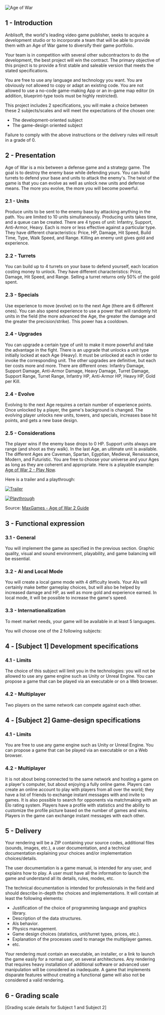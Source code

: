 ![Age of War](https://moodle.supinfo.com/pluginfile.php/8294/mod_assign/intro/image.png)

## 1 - Introduction

Anblisoft, the world's leading video game publisher, seeks to acquire a development studio or to incorporate a team that will be able to provide them with an Age of War game to diversify their game portfolio.

Your team is in competition with several other subcontractors to do the development, the best project will win the contract. The primary objective of this project is to provide a first stable and saleable version that meets the stated specifications.

You are free to use any language and technology you want. You are obviously not allowed to copy or adapt an existing code. You are not allowed to use a no-code game-making App or an in-game map editor (in addition, blueprint-type tools must be highly restricted).

This project includes 2 specifications, you will make a choice between these 2 subjects/scales and will meet the expectations of the chosen one:

- The development-oriented subject
- The game-design oriented subject

Failure to comply with the above instructions or the delivery rules will result in a grade of 0.

## 2 - Presentation

Age of War is a mix between a defense game and a strategy game. The goal is to destroy the enemy base while defending yours. You can build turrets to defend your base and units to attack the enemy's. The twist of the game is that you can evolve as well as unlock new units and defense means. The more you evolve, the more you will become powerful.

### 2.1 - Units

Produce units to be sent to the enemy base by attacking anything in the path. You are limited to 10 units simultaneously. Producing units takes time, and a queue can be created.
There are 4 types of unit: Infantry, Support, Anti-Armor, Heavy. Each is more or less effective against a particular type.
They have different characteristics: Price, HP, Damage, Hit Speed, Build Time, Type, Walk Speed, and Range.
Killing an enemy unit gives gold and experience.

### 2.2 - Turrets

You can build up to 4 turrets on your base to defend yourself, each location costing money to unlock.
They have different characteristics: Price, Damage, Hit Speed, and Range. Selling a turret returns only 50% of the gold spent.

### 2.3 - Specials

Use experience to move (evolve) on to the next Age (there are 6 different ones).
You can also spend experience to use a power that will randomly hit units in the field (the more advanced the Age, the greater the damage and the greater the precision/strike). This power has a cooldown.

### 2.4 - Upgrades

You can upgrade a certain type of unit to make it more powerful and take the advantage in the fight.
There is an upgrade that unlocks a unit type initially locked at each Age (Heavy). It must be unlocked at each in order to invoke the corresponding unit.
The other upgrades are definitive, but each tier costs more and more. There are different ones: Infantry Damage, Support Damage, Anti-Armor Damage, Heavy Damage, Turret Damage, Support Range, Turret Range, Infantry HP, Anti-Armor HP, Heavy HP, Gold per Kill.

### 2.4 - Evolve

Evolving to the next Age requires a certain number of experience points. Once unlocked by a player, the game's background is changed. The evolving player unlocks new units, towers, and specials, increases base hit points, and gets a new base design.

### 2.5 - Considerations

The player wins if the enemy base drops to 0 HP. Support units always are range (and shoot as they walk). In the last Age, an ultimate unit is available.
The different Ages are Caveman, Spartan, Egyptian, Medieval, Renaissance, Modern, and Futuristic. You are free to choose your universe and your Ages as long as they are coherent and appropriate.
Here is a playable example: [Age of War 2 - Play Now](https://www.gameflare.com/online-game/age-of-war-2).

Here is a trailer and a playthrough:

[![Trailer](https://img.youtube.com/vi/fVgJBKhW-cE/0.jpg)](https://www.youtube.com/watch?v=fVgJBKhW-cE)

[![Playthrough](https://img.youtube.com/vi/S2RMa7loMt4/0.jpg)](https://www.youtube.com/watch?v=S2RMa7loMt4)

Source: [MaxGames - Age of War 2 Guide](https://www.maxgames.com/guides/age-of-war-2.html)

## 3 - Functional expression

### 3.1 - General

You will implement the game as specified in the previous section. Graphic quality, visual and sound environment, playability, and game balancing will be essential.

### 3.2 - AI and Local Mode

You will create a local game mode with 4 difficulty levels. Your AIs will certainly make better gameplay choices, but will also be helped by increased damage and HP, as well as more gold and experience earned.
In local mode, it will be possible to increase the game's speed.

### 3.3 - Internationalization

To meet market needs, your game will be available in at least 5 languages.

You will choose one of the 2 following subjects:

## 4 - [Subject 1] Development specifications

### 4.1 - Limits

The choice of this subject will limit you in the technologies: you will not be allowed to use any game engine such as Unity or Unreal Engine. You can propose a game that can be played via an executable or on a Web browser.

### 4.2 - Multiplayer

Two players on the same network can compete against each other.

## 4 - [Subject 2] Game-design specifications

### 4.1 - Limits

You are free to use any game engine such as Unity or Unreal Engine. You can propose a game that can be played via an executable or on a Web browser.

### 4.2 - Multiplayer

It is not about being connected to the same network and hosting a game on a player's computer, but about enjoying a fully online game. Players can create an online account to play with players from all over the world; they have a list of friends to exchange instant messages with and invite to games. It is also possible to search for opponents via matchmaking with an Elo rating system. Players have a profile with statistics and the ability to customize the profile picture based on the number of games and wins. Players in the game can exchange instant messages with each other.

## 5 - Delivery

Your rendering will be a ZIP containing your source codes, additional files (sounds, images, etc.), a user documentation, and a technical documentation explaining your choices and/or implementation choices/details.

The user documentation is a game manual, is intended for any user, and explains how to play. A user must have all the information to launch the game and understand all its details, rules, modes, etc.

The technical documentation is intended for professionals in the field and should describe in-depth the choices and implementations. It will contain at least the following elements:

- Justification of the choice of programming language and graphics library.
- Description of the data structures.
- AIs behavior.
- Physics management.
- Game design choices (statistics, unit/turret types, prices, etc.).
- Explanation of the processes used to manage the multiplayer games.
- etc.

Your rendering must contain an executable, an installer, or a link to launch the game easily for a normal user, on several architectures. Any rendering that requires heavy installation of additional software or advanced user manipulation will be considered as inadequate. A game that implements disparate features without creating a functional game will also not be considered a valid rendering.

## 6 - Grading scale

[Grading scale details for Subject 1 and Subject 2]
